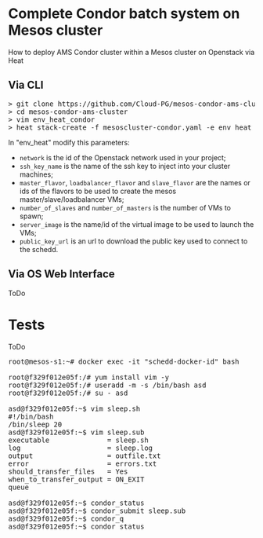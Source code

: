 Complete Condor batch system on Mesos cluster
=========

How to deploy AMS Condor cluster within a Mesos cluster on Openstack via Heat


Via CLI
--------

<pre>
> git clone https://github.com/Cloud-PG/mesos-condor-ams-cluster.git
> cd mesos-condor-ams-cluster
> vim env_heat_condor
> heat stack-create -f mesoscluster-condor.yaml -e env_heat_condor CLUSTER_NAME</pre>

In "env_heat" modify this parameters:
- `network` is the id of the Openstack network used in your project;
- `ssh_key_name` is the name of the ssh key to inject into your cluster machines;
- `master_flavor`, `loadbalancer_flavor` and `slave_flavor` are the names or ids of the flavors to be used to create the mesos master/slave/loadbalancer VMs;
- `number_of_slaves` and `number_of_masters` is the number of VMs to spawn;
- `server_image` is the name/id of the virtual image to be used to launch the VMs;
- `public_key_url` is an url to download the public key used to connect to the schedd.


Via OS Web Interface
-----------
ToDo

Tests
==================

ToDo

<pre>root@mesos-s1:~# docker exec -it "schedd-docker-id" bash

root@f329f012e05f:/# yum install vim -y
root@f329f012e05f:/# useradd -m -s /bin/bash asd
root@f329f012e05f:/# su - asd

asd@f329f012e05f:~$ vim sleep.sh
#!/bin/bash
/bin/sleep 20
asd@f329f012e05f:~$ vim sleep.sub
executable              = sleep.sh
log                     = sleep.log
output                  = outfile.txt
error                   = errors.txt
should_transfer_files   = Yes
when_to_transfer_output = ON_EXIT
queue

asd@f329f012e05f:~$ condor_status
asd@f329f012e05f:~$ condor_submit sleep.sub
asd@f329f012e05f:~$ condor_q
asd@f329f012e05f:~$ condor_status</pre>
